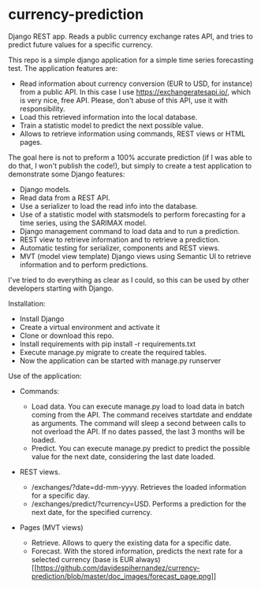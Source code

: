 # currency-prediction
Django REST app. Reads a public currency exchange rates API, and tries to predict future values for a specific currency.

This repo is a simple django application for a simple time series forecasting test. The application features are:

- Read information about currency conversion (EUR to USD, for instance) from a public API. In this case I use https://exchangeratesapi.io/, which is very nice, free API. Please, don't abuse of this API, use it with responsibility.
- Load this retrieved information into the local database.
- Train a statistic model to predict the next possible value.
- Allows to retrieve information using commands, REST views or HTML pages.

The goal here is not to preform a 100% accurate prediction (if I was able to do that, I won't publish the code!), but simply to create a test application to demonstrate some Django features:

- Django models.
- Read data from a REST API.
- Use a serializer to load the read info into the database.
- Use of a statistic model with statsmodels to perform forecasting for a time series, using the SARIMAX model.
- Django management command to load data and to run a prediction.
- REST view to retrieve information and to retrieve a prediction.
- Automatic testing for serializer, components and REST views.
- MVT (model view template) Django views using Semantic UI to retrieve information and to perform predictions.

I've tried to do everything as clear as I could, so this can be used by other developers starting with Django.

Installation:

- Install Django
- Create a virtual environment and activate it
- Clone or download this repo.
- Install requirements with pip install -r requirements.txt
- Execute manage.py migrate to create the required tables.
- Now the application can be started with manage.py runserver

Use of the application:

- Commands:
	- Load data. You can execute manage.py load to load data in batch coming from the API. The command receives startdate and enddate as arguments. The command will sleep a second between calls to not overload the API. If no dates passed, the last 3 months will be loaded.
	- Predict. You can execute manage.py predict to predict the possible value for the next date, considering the last date loaded.

- REST views.
	- /exchanges/?date=dd-mm-yyyy. Retrieves the loaded information for a specific day.
	- /exchanges/predict/?currency=USD. Performs a prediction for the next date, for the specified currency.

- Pages (MVT views)
	- Retrieve. Allows to query the existing data for a specific date.
	- Forecast. With the stored information, predicts the next rate for a selected currency (base is EUR always)
	[[https://github.com/davidespihernandez/currency-prediction/blob/master/doc_images/forecast_page.png]]
